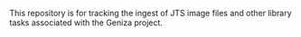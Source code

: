 This repository is for tracking the ingest of JTS image files and other library tasks associated with the Geniza project.

